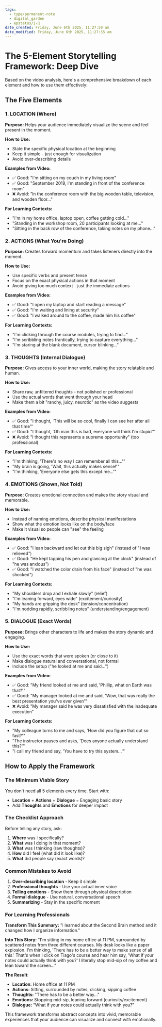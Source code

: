 ```yaml
---
tags:
  - type/permanent-note
  - digital_garden
  - epstatus/1-🌱
date_created: Friday, June 6th 2025, 11:27:50 am
date_modified: Friday, June 6th 2025, 11:27:55 am
---
```

# The 5-Element Storytelling Framework: Deep Dive

Based on the video analysis, here's a comprehensive breakdown of each element and how to use them effectively:

## The Five Elements

### 1. **LOCATION (Where)**

**Purpose:** Helps your audience immediately visualize the scene and feel present in the moment.

**How to Use:**
- State the specific physical location at the beginning
- Keep it simple - just enough for visualization
- Avoid over-describing details

**Examples from Video:**
- ✅ Good: "I'm sitting on my couch in my living room"
- ✅ Good: "September 2019, I'm standing in front of the conference room"
- ❌ Avoid: "In the conference room with the big wooden table, television, and wooden floor..."

**For Learning Contexts:**
- "I'm in my home office, laptop open, coffee getting cold..."
- "Standing in the workshop room, 20 participants looking at me..."
- "Sitting in the back row of the conference, taking notes on my phone..."

### 2. **ACTIONS (What You're Doing)**

**Purpose:** Creates forward momentum and takes listeners directly into the moment.

**How to Use:**
- Use specific verbs and present tense
- Focus on the exact physical actions in that moment
- Avoid giving too much context - just the immediate actions

**Examples from Video:**
- ✅ Good: "I open my laptop and start reading a message"
- ✅ Good: "I'm waiting and lining at security"
- ✅ Good: "I walked around to the coffee, made him his coffee"

**For Learning Contexts:**
- "I'm clicking through the course modules, trying to find..."
- "I'm scribbling notes frantically, trying to capture everything..."
- "I'm staring at the blank document, cursor blinking..."

### 3. **THOUGHTS (Internal Dialogue)**

**Purpose:** Gives access to your inner world, making the story relatable and human.

**How to Use:**
- Share raw, unfiltered thoughts - not polished or professional
- Use the actual words that went through your head
- Make them a bit "ranchy, juicy, neurotic" as the video suggests

**Examples from Video:**
- ✅ Good: "I thought, 'This will be so cool, finally I can see her after all that time'"
- ✅ Good: "I thought, 'Oh man this is bad, everyone will think I'm stupid'"
- ❌ Avoid: "I thought this represents a supreme opportunity" (too professional)

**For Learning Contexts:**
- "I'm thinking, 'There's no way I can remember all this...'"
- "My brain is going, 'Wait, this actually makes sense!'"
- "I'm thinking, 'Everyone else gets this except me...'"

### 4. **EMOTIONS (Shown, Not Told)**

**Purpose:** Creates emotional connection and makes the story visual and memorable.

**How to Use:**
- Instead of naming emotions, describe physical manifestations
- Show what the emotion looks like on the body/face
- Make it visual so people can "see" the feeling

**Examples from Video:**
- ✅ Good: "I lean backward and let out this big sigh" (instead of "I was relieved")
- ✅ Good: "He kept tapping his pen and glancing at the clock" (instead of "he was anxious")
- ✅ Good: "I watched the color drain from his face" (instead of "he was shocked")

**For Learning Contexts:**
- "My shoulders drop and I exhale slowly" (relief)
- "I'm leaning forward, eyes wide" (excitement/curiosity)
- "My hands are gripping the desk" (tension/concentration)
- "I'm nodding rapidly, scribbling notes" (understanding/engagement)

### 5. **DIALOGUE (Exact Words)**

**Purpose:** Brings other characters to life and makes the story dynamic and engaging.

**How to Use:**
- Use the exact words that were spoken (or close to it)
- Make dialogue natural and conversational, not formal
- Include the setup ("he looked at me and said...")

**Examples from Video:**
- ✅ Good: "My friend looked at me and said, 'Phillip, what on Earth was that?'"
- ✅ Good: "My manager looked at me and said, 'Wow, that was really the best presentation you've ever given'"
- ❌ Avoid: "My manager said he was very dissatisfied with the inadequate execution"

**For Learning Contexts:**
- "My colleague turns to me and says, 'How did you figure that out so fast?'"
- "The instructor pauses and asks, 'Does anyone actually understand this?'"
- "I call my friend and say, 'You have to try this system...'"

## How to Apply the Framework

### The Minimum Viable Story

You don't need all 5 elements every time. Start with:
- **Location** + **Actions** + **Dialogue** = Engaging basic story
- Add **Thoughts** and **Emotions** for deeper impact

### The Checklist Approach

Before telling any story, ask:
1. **Where** was I specifically?
2. **What** was I doing in that moment?
3. **What** was I thinking (raw thoughts)?
4. **How** did I feel (what did it look like)?
5. **What** did people say (exact words)?

### Common Mistakes to Avoid

1. **Over-describing location** - Keep it simple
2. **Professional thoughts** - Use your actual inner voice
3. **Telling emotions** - Show them through physical description
4. **Formal dialogue** - Use natural, conversational speech
5. **Summarizing** - Stay in the specific moment

### For Learning Professionals

**Transform This Summary:**
"I learned about the Second Brain method and it changed how I organize information."

**Into This Story:**
"I'm sitting in my home office at 11 PM, surrounded by scattered notes from three different courses. My desk looks like a paper explosion. I'm thinking, 'There has to be a better way to make sense of all this.' That's when I click on Tiago's course and hear him say, 'What if your notes could actually think with you?' I literally stop mid-sip of my coffee and lean toward the screen..."

**The Result:**
- **Location:** Home office at 11 PM
- **Actions:** Sitting, surrounded by notes, clicking, sipping coffee
- **Thoughts:** "There has to be a better way..."
- **Emotions:** Stopping mid-sip, leaning forward (curiosity/excitement)
- **Dialogue:** "What if your notes could actually think with you?"

This framework transforms abstract concepts into vivid, memorable experiences that your audience can visualize and connect with emotionally.